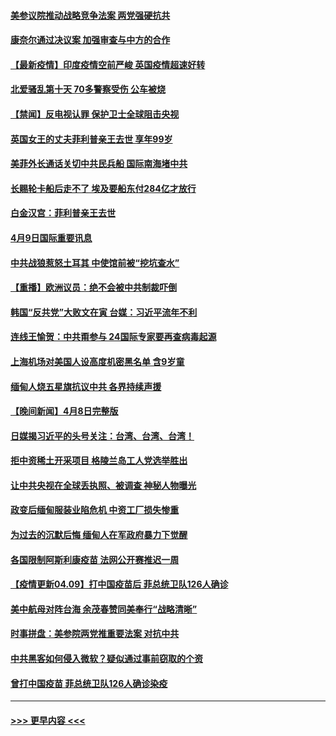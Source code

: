 #### [美参议院推动战略竞争法案 两党强硬抗共](../pages/prog202/a103092638.md?t=04100101) 
#### [康奈尔通过决议案 加强审查与中方的合作](../pages/prog202/a103092644.md?t=04100101) 
#### [【最新疫情】印度疫情空前严峻 英国疫情超速好转](../pages/prog202/a103092635.md?t=04100101) 
#### [北爱骚乱第十天 70多警察受伤 公车被烧](../pages/prog202/a103092631.md?t=04100101) 
#### [【禁闻】反电视认罪 保护卫士全球阻击央视](../pages/prog202/a103092620.md?t=04100101) 
#### [英国女王的丈夫菲利普亲王去世 享年99岁](../pages/prog202/a103092616.md?t=04100101) 
#### [美菲外长通话关切中共民兵船 国际南海堵中共](../pages/prog202/a103092594.md?t=04100101) 
#### [长赐轮卡船后走不了 埃及要船东付284亿才放行](../pages/prog202/a103092562.md?t=04100101) 
#### [白金汉宫：菲利普亲王去世](../pages/prog202/a103092519.md?t=04100101) 
#### [4月9日国际重要讯息](../pages/prog202/a103092380.md?t=04100101) 
#### [中共战狼惹怒土耳其 中使馆前被“挖坑查水”](../pages/prog202/a103092327.md?t=04100101) 
#### [【重播】欧洲议员：绝不会被中共制裁吓倒](../pages/prog202/a103092347.md?t=04100101) 
#### [韩国“反共党”大败文在寅 台媒：习近平流年不利](../pages/prog202/a103092301.md?t=04100101) 
#### [连线王愉贺：中共甭参与 24国际专家要再查病毒起源](../pages/prog202/a103092013.md?t=04100101) 
#### [上海机场对美国人设高度机密黑名单 含9岁童](../pages/prog202/a103092021.md?t=04100101) 
#### [缅甸人烧五星旗抗议中共 各界持续声援](../pages/prog202/a103092015.md?t=04100101) 
#### [【晚间新闻】4月8日完整版](../pages/prog202/a103092226.md?t=04100101) 
#### [日媒揭习近平的头号关注：台湾、台湾、台湾！](../pages/prog202/a103092145.md?t=04100101) 
#### [拒中资稀土开采项目 格陵兰岛工人党选举胜出](../pages/prog202/a103091947.md?t=04100101) 
#### [让中共央视在全球丢执照、被调查 神秘人物曝光](../pages/prog202/a103092121.md?t=04100101) 
#### [政变后缅甸服装业陷危机 中资工厂损失惨重](../pages/prog202/a103091720.md?t=04100101) 
#### [为过去的沉默后悔 缅甸人在军政府暴力下觉醒](../pages/prog202/a103091724.md?t=04100101) 
#### [各国限制阿斯利康疫苗 法网公开赛推迟一周](../pages/prog202/a103092068.md?t=04100101) 
#### [【疫情更新04.09】打中国疫苗后 菲总统卫队126人确诊](../pages/prog202/a103078521.md?t=04100101) 
#### [美中航母对阵台海 余茂春赞同美奉行“战略清晰”](../pages/prog202/a103091970.md?t=04100101) 
#### [时事拼盘：美参院两党推重要法案 对抗中共](../pages/prog202/a103092004.md?t=04100101) 
#### [中共黑客如何侵入微软？疑似通过事前窃取的个资](../pages/prog202/a103092011.md?t=04100101) 
#### [曾打中国疫苗 菲总统卫队126人确诊染疫](../pages/prog202/a103091918.md?t=04100101) 

----
#### [ >>> 更早内容 <<< ](../indexes/prog202-earlier.md)
